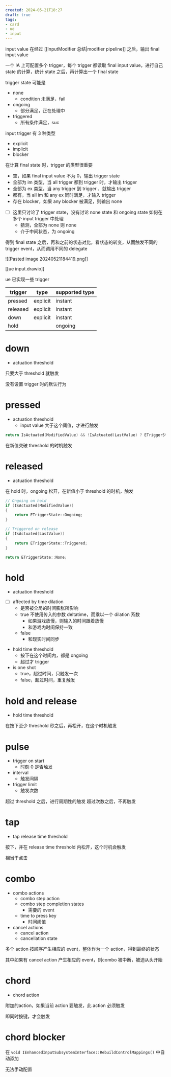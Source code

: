 ```yaml
---
created: 2024-05-21T18:27
draft: true
tags: 
- card
- ue
- input
---
```



input value 在经过 [[InputModifier 总结|modifier pipeline]]  之后，输出 final input value

一个 IA 上可配置多个 trigger，每个 trigger 都读取 final input value，进行自己 state 的计算，统计 state 之后，再计算出一个 final state

trigger state 可能是
- none
	- condition 未满足，fail
- ongoing
	- 部分满足，正在处理中
- triggered
	- 所有条件满足，suc

input trigger 有 3 种类型
- explicit
- implicit
- blocker

在计算 final state 时，trigger 的类型很重要
- 空，如果 final input value 不为 0，输出 trigger state
- 全部为 im 类型，当 all trigger 都到 trigger  时，才输出 trigger 
- 全部为 ex 类型，当 any trigger 到 trigger ，就输出 trigger 
- 都有，当 all im 和 any ex 同时满足，才输入 trigger 
- 存在 blocker，如果 any blocker 被满足，则输出 none 

- [ ] 这里只讨论了 trigger state，没有讨论 none state 和 ongoing state 如何在多个 input trigger 中处理
	- 猜测，全部为 none 则 none
	- 介于中间状态，为 ongoing

得到 final state 之后，再和之前的状态对比，看状态的转变，从而触发不同的 trigger event，从而调用不同的 delegate

![[Pasted image 20240521184419.png]]

[[ue input.drawio]]



ue 已实现一些 trigger

| trigger  | type     | supported type |
| -------- | -------- | -------------- |
| pressed  | explicit | instant        |
| released | explicit | instant        |
| down     | explicit | instant        |
| hold     |          | ongoing        |


# down

- actuation threshold

只要大于 threshold 就触发

没有设置 trigger 时的默认行为

# pressed

- actuation threshold
	- input value 大于这个阈值，才进行触发

```cpp
return IsActuated(ModifiedValue) && !IsActuated(LastValue) ? ETriggerState::Triggered : ETriggerState::None;
```

在新值突破 threshold 的时机触发

# released

- actuation threshold

在 hold 时，ongoing
松开，在新值小于 threshold 的时机，触发

```cpp
// Ongoing on hold
if (IsActuated(ModifiedValue))
{
	return ETriggerState::Ongoing;
}

// Triggered on release
if (IsActuated(LastValue))
{
	return ETriggerState::Triggered;
}

return ETriggerState::None;
```


# hold

- actuation threshold
- [ ] affected by time dilation
	- 是否被全局的时间膨胀所影响
	- true 不使用传入的参数 deltatime，而乘以一个 dilation 系数
		- 如果游戏放慢，则输入的时间跟着放慢
		- 和游戏内时间保持一致
	- false
		- 和现实时间同步
- hold time threshold
	- 按下在这个时间内，都是 ongoing
	- 超过才 trigger
- is one shot
	- true，超过时间，只触发一次
	- false，超过时间，重复触发

# hold and release

- hold time threshold

在按下至少 threshold 秒之后，再松开，在这个时机触发

# pulse

- trigger on start
	- 时刻 0 是否触发
- interval
	- 触发间隔
- trigger limit
	- 触发次数

超过 threshold 之后，进行周期性的触发
超过次数之后，不再触发

# tap

- tap release time threshold

按下，并在 release time threshold 内松开，这个时机会触发

相当于点击


# combo

- combo actions
	- combo step action
	- combo step completion states
		- 需要的 event
	- time to press key
		- 时间阈值
- cancel actions
	- cancel action
	- cancellation state

多个 action 按顺序产生相应的 event，整体作为一个 action，得到最终的状态

其中如果有 cancel action 产生相应的 event，则combo 被中断，被迫从头开始

# chord

- chord action

附加的action，如果当前 action 要触发，此 action 必须触发

即同时按键，才会触发

# chord blocker

在 `void IEnhancedInputSubsystemInterface::RebuildControlMappings()` 中自动添加

无法手动配置